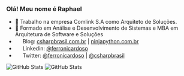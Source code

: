 ### Olá! Meu nome é Raphael

- 🔭 Trabalho na empresa Comlink S.A como Arquiteto de Soluções.
- 🌱 Formado em Análise e Desenvolvimento de Sistemas e MBA em Arquitetura de Software e Soluções
- <img src="https://cdn.jsdelivr.net/gh/devicons/devicon/icons/wordpress/wordpress-plain.svg" height="16" /> Blog: <a href="https://csharpbrasil" target="_blank">csharpbrasil.com.br</a> | <a href="https://ninjapython.com.br" target="_blank">ninjapython.com.br</a>
- <img src="https://cdn.jsdelivr.net/gh/devicons/devicon/icons/linkedin/linkedin-original.svg" height="16" /> Linkedin: <a href="https://www.linkedin.com/in/ferronicardoso/" target="_blank">@ferronicardoso</a>
- <img src="https://cdn.jsdelivr.net/gh/devicons/devicon/icons/twitter/twitter-original.svg" height="16" /> Twitter: <a href="https://twitter.com/ferronicardoso/" target="_blank">@ferronicardoso</a> | <a href="https://twitter.com/csharpbrasil/" target="_blank">@csharpbrasil</a>

<!--![GitHub Stats](https://github-readme-stats.vercel.app/api?username=ferronicardoso&theme=github_dark)-->
![GitHub Stats](https://github-readme-stats.vercel.app/api?username=ferronicardoso&layout=compact) ![GitHub Stats](https://github-readme-stats.vercel.app/api/top-langs/?username=ferronicardoso&layout=compact)



